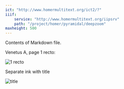```yaml
---
ict: "http://www.homermultitext.org/ict2/?"  
iiif:
    service: "http://www.homermultitext.org/iipsrv"
    path: "/project/homer/pyramidal/deepzoom"
maxheight: 500
---
```


Contents of Markdown file.

Venetus A, page 1 recto:

 ![1 recto](urn:cite2:hmt:vaimg.2017a:VA001RN_0002) 


Separate ink with title

![title](urn:cite2:hmt:vaimg.2017a:VA001RN_0002@0.1639,0.1667,0.4738,0.04948)